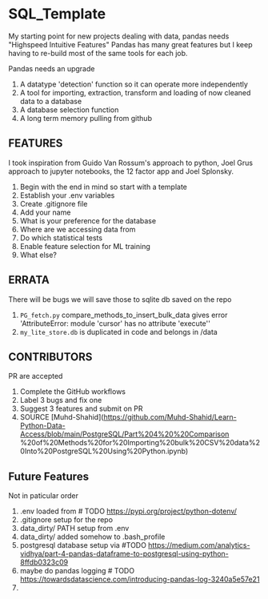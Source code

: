 # SQL_Template
My starting point for new projects dealing with data, pandas needs "Highspeed Intuitive Features"
Pandas has many great features but I keep having to re-build most of the same tools for each job.

Pandas needs an upgrade
1. A datatype 'detection' function so it can operate more independently
2. A tool for importing, extraction, transform and loading of now cleaned data to a database
3. A database selection function
4. A long term memory pulling from github


## FEATURES
I took inspiration from Guido Van Rossum's approach to python, Joel Grus approach to jupyter notebooks, the 12 
factor app and Joel Splonsky.

1. Begin with the end in mind so start with a template
2. Establish your .env variables
3. Create .gitignore file
4. Add your name
5. What is your preference for the database
6. Where are we accessing data from
5. Do which statistical tests
6. Enable feature selection for ML training
7. What else?



## ERRATA
There will be bugs we will save those to sqlite db saved on the repo
1. `PG_fetch.py` compare_methods_to_insert_bulk_data gives error 'AttributeError: module 'cursor' has no attribute 'execute''
2. `my_lite_store.db` is duplicated in code and belongs in /data



## CONTRIBUTORS
PR are accepted
1. Complete the GitHub workflows
2. Label 3 bugs and fix one
3. Suggest 3 features and submit on PR
4. SOURCE [Muhd-Shahid](https://github.com/Muhd-Shahid/Learn-Python-Data-Access/blob/main/PostgreSQL/Part%204%20%20Comparison
   %20of%20Methods%20for%20Importing%20bulk%20CSV%20data%20Into%20PostgreSQL%20Using%20Python.ipynb)



## Future Features
Not in paticular order
1. .env loaded from # TODO https://pypi.org/project/python-dotenv/
2. .gitignore setup for the repo
3. data_dirty/ PATH setup from .env
4. data_dirty/ added somehow to .bash_profile
5. postgresql database setup via #TODO https://medium.com/analytics-vidhya/part-4-pandas-dataframe-to-postgresql-using-python-8ffdb0323c09
6. maybe do pandas logging # TODO https://towardsdatascience.com/introducing-pandas-log-3240a5e57e21
7. 

